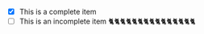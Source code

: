 - [x] This is a complete item
- [ ] This is an incomplete item
:cat2::cat2::cat2::cat2::cat2::cat2::cat2::cat2::cat2::cat2::cat2::cat2::cat2::cat2::cat2:

